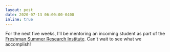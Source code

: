 ```yaml
---
layout: post
date: 2020-07-13 06:00:00-0400
inline: true
---
```


For the next five weeks, I'll be mentoring an incoming student as part of the
[Freshman Summer Research Institute](https://diversity.caltech.edu/fsri). Can't
wait to see what we accomplish!
